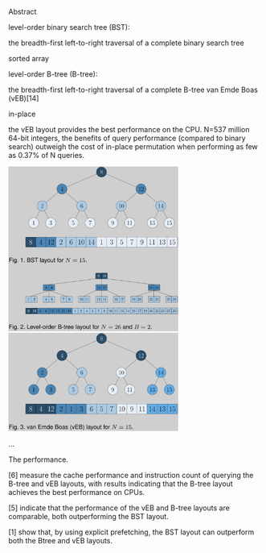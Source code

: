 Abstract

level-order binary search tree (BST): 

  the breadth-first left-to-right traversal of a complete binary search tree

  sorted array

level-order B-tree (B-tree): 

  the breadth-first left-to-right traversal of a complete B-tree 
van Emde Boas (vEB)[14]



in-place

the vEB layout provides the best performance on the CPU. 
N=537 million 64-bit integers, the benefits of query performance (compared to binary search) outweigh the cost of in-place permutation when performing as few as 0.37% of N queries. 

<img src="res/image-20220913192723499.png" alt="image-20220913192723499" style="zoom: 33%;" />





<img src="res/image-20220913192836165.png" alt="image-20220913192836165" style="zoom: 33%;" />



...



The performance. 

[6] measure the cache performance and instruction count of querying the B-tree and vEB layouts, with results indicating that the B-tree layout achieves the best performance on CPUs. 

[5] indicate that the performance of the vEB and B-tree layouts are comparable, both outperforming the BST layout. 

[1] show that, by using explicit prefetching, the BST layout can outperform both the Btree and vEB layouts.  



